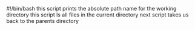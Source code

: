 #!/bin/bash
this script prints the absolute path name for the working directory
this script ls all files in the current directory
next script takes us back to the parents directory
